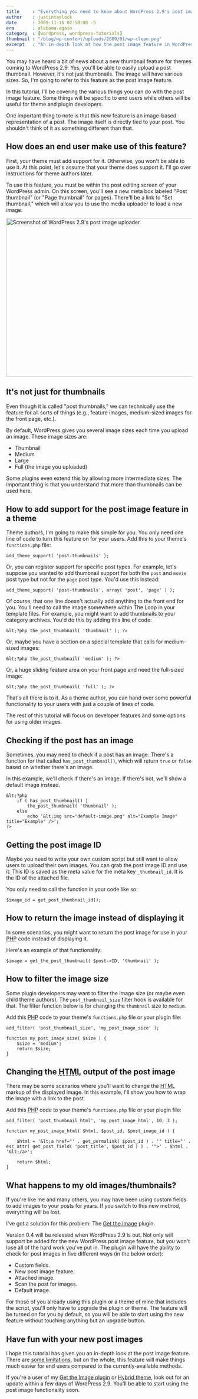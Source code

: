 ```yaml
---
title     : "Everything you need to know about WordPress 2.9's post image feature"
author    : justintadlock
date      : 2009-11-16 02:50:00 -5
era       : alabama-again
category  : [wordpress, wordpress-tutorials]
thumbnail : "/blog/wp-content/uploads/2009/01/wp-clean.png"
excerpt   : "An in-depth look at how the post image feature in WordPress 2.9 can be used from the perspective of both end users and developers."
---
```


You may have heard a bit of news about a new thumbnail feature for themes coming to WordPress 2.9.  Yes, you'll be able to easily upload a post thumbnail.  However, it's not just thumbnails.  The image will have various sizes.  So, I'm going to refer to this feature as the post image feature.

In this tutorial, I'll be covering the various things you can do with the post image feature.  Some things will be specific to end users while others will be useful for theme and plugin developers.

One important thing to note is that this new feature is an image-based representation of a post.  The image itself is directly tied to your post.  You shouldn't think of it as something different than that.

<h2>How does an end user make use of this feature?</h2>

First, your theme must add support for it.  Otherwise, you won't be able to use it.  At this point, let's assume that your theme does support it.  I'll go over instructions for theme authors later.

To use this feature, you must be within the post editing screen of your WordPress admin.  On this screen, you'll see a new meta box labeled "Post thumbnail" (or "Page thumbnail" for pages).  There'll be a link to "Set thumbnail," which will allow you to use the media uploader to load a new image.

<img src="http://justintadlock.com/blog/wp-content/uploads/2009/11/the-post-image.png" alt="Screenshot of WordPress 2.9's post image uploader" title="The Post Image" width="600" height="429" class="aligncenter size-full wp-image-2127" />

<h2>It's not just for thumbnails</h2>

Even though it is called "post thumbnails," we can technically use the feature for all sorts of things (e.g., feature images, medium-sized images for the front page, etc.).

By default, WordPress gives you several image sizes each time you upload an image.  These image sizes are:

<ul>
	<li>Thumbnail</li>
	<li>Medium</li>
	<li>Large</li>
	<li>Full (the image you uploaded)</li>
</ul>

Some plugins even extend this by allowing more intermediate sizes.  The important thing is that you understand that more than thumbnails can be used here.

<h2>How to add support for the post image feature in a theme</h2>

Theme authors, I'm going to make this simple for you.  You only need one line of code to turn this feature on for your users.  Add this to your theme's <code>functions.php</code> file:

```
add_theme_support( 'post-thumbnails' );
```

Or, you can register support for specific post types.  For example, let's suppose you wanted to add thumbnail support for both the <code>post</code> and <code>movie</code> post type but not for the <code>page</code> post type.  You'd use this instead:

```
add_theme_support( 'post-thumbnails', array( 'post', 'page' ) );
```

Of course, that one line doesn't actually add anything to the front end for you.  You'll need to call the image somewhere within The Loop in your template files.  For example, you might want to add thumbnails to your category archives.  You'd do this by adding this line of code:

```
&lt;?php the_post_thumbnail( 'thumbnail' ); ?>
```

Or, maybe you have a section on a special template that calls for medium-sized images:

```
&lt;?php the_post_thumbnail( 'medium' ); ?>
```

Or, a huge sliding feature area on your front page and need the full-sized image:

```
&lt;?php the_post_thumbnail( 'full' ); ?>
```

That's all there is to it.  As a theme author, you can hand over some powerful functionality to your users with just a couple of lines of code.

The rest of this tutorial will focus on developer features and some options for using older images.

<h2>Checking if the post has an image</h2>

Sometimes, you may need to check if a post has an image.  There's a function for that called <code>has_post_thumbnail()</code>, which will return <code>true</code> or <code>false</code> based on whether there's an image.

In this example, we'll check if there's an image.  If there's not, we'll show a default image instead.

```
&lt;?php
	if ( has_post_thumbnail() )
		the_post_thumbnail( 'thumbnail' );
	else
		echo '&lt;img src="default-image.png" alt="Example Image" title="Example" />';
?>
```

<h2>Getting the post image ID</h2>

Maybe you need to write your own custom script but still want to allow users to upload their own images.  You can grab the post image ID and use it.  This ID is saved as the meta value for the meta key `_thumbnail_id`.  It is the ID of the attached file.

You only need to call the function in your code like so:

```
$image_id = get_post_thumbnail_id();
```

<h2>How to return the image instead of displaying it</h2>

In some scenarios, you might want to return the post image for use in your <acronym title="Hypertext Preprocessor">PHP</acronym> code instead of displaying it.

Here's an example of that functionality:

```
$image = get_the_post_thumbnail( $post->ID, 'thumbnail' );
```

<h2>How to filter the image size</h2>

Some plugin developers may want to filter the image size (or maybe even child theme authors).  The <code>post_thumbnail_size</code> filter hook is available for that.  The filter function below is for changing the <code>thumbnail</code> size to <code>medium</code>.

Add this <acronym title="Hypertext Preprocessor">PHP</acronym> code to your theme's <code>functions.php</code> file or your plugin file:

```
add_filter( 'post_thumbnail_size', 'my_post_image_size' );

function my_post_image_size( $size ) {
	$size = 'medium';
	return $size;
}
```

<h2>Changing the <acronym title="Hypertext Markup Language">HTML</acronym> output of the post image</h2>

There may be some scenarios where you'll want to change the <acronym title="Hypertext Markup Language">HTML</acronym> markup of the displayed image.  In this example, I'll show you how to wrap the image with a link to the post.

Add this <acronym title="Hypertext Preprocessor">PHP</acronym> code to your theme's <code>functions.php</code> file or your plugin file:

```
add_filter( 'post_thumbnail_html', 'my_post_image_html', 10, 3 );

function my_post_image_html( $html, $post_id, $post_image_id ) {

	$html = '&lt;a href="' . get_permalink( $post_id ) . '" title="' . esc_attr( get_post_field( 'post_title', $post_id ) ) . '">' . $html . '&lt;/a>';

	return $html;
}
```

<h2>What happens to my old images/thumbnails?</h2>

If you're like me and many others, you may have been using custom fields to add images to your posts for years.  If you switch to this new method, everything will be lost.

I've got a solution for this problem:  The <a href="http://wordpress.org/extend/plugins/get-the-image" title="Get the Image WordPress plugin">Get the Image</a> plugin.

Version 0.4 will be released when WordPress 2.9 is out.  Not only will support be added for the new WordPress post image feature, but you won't lose all of the hard work you've put in.  The plugin will have the ability to check for post images in five different ways (in the below order):

<ul>
	<li>Custom fields.</li>
	<li>New post image feature.</li>
	<li>Attached image.</li>
	<li>Scan the post for images.</li>
	<li>Default image.</li>
</ul>

For those of you already using this plugin or a theme of mine that includes the script, you'll only have to upgrade the plugin or theme.  The feature will be turned on for you by default, so you will be able to start using the new feature without touching anything but an upgrade button.

<h2>Have fun with your new post images</h2>

I hope this tutorial has given you an in-depth look at the post image feature.  There are <a href="http://www.binarymoon.co.uk/2009/10/wordpress-the_post_image/" title="WordPress 2.9 &mdash; the_post_image">some limitations</a>, but on the whole, this feature will make things much easier for end users compared to the currently-available methods.

If you're a user of my <a href="http://wordpress.org/extend/plugins/get-the-image" title="Get the Image WordPress plugin">Get the Image plugin</a> or <a href="http://themehybrid.com/themes/hybrid" title="Hybrid theme framework">Hybrid theme</a>, look out for an update within a few days of WordPress 2.9.  You'll be able to start using the post image functionality soon.
